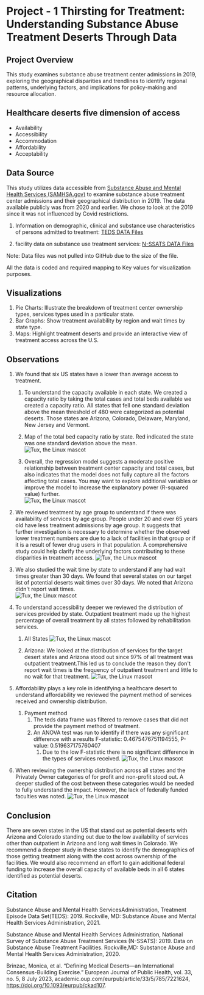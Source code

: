 # Project - 1 Thirsting for Treatment: Understanding Substance Abuse Treatment Deserts Through Data

## Project Overview
This study examines substance abuse treatment center admissions in 2019, exploring the geographical disparities and trendlines to identify regional patterns, underlying factors, and implications for policy-making and resource allocation.

## Healthcare deserts five dimension of access 
- Availability
- Accessibility
- Accommodation
- Affordability 
- Acceptability


## Data Source
 This study utilizes data accessible from [Substance Abuse and Mental Health Services (SAMHSA.gov)](https://www.samhsa.gov) to examine substance abuse treatment center admissions and their geographical distribution in 2019. The data available publicly was from 2020 and earlier.  We chose to look at the 2019 since it was not influenced by Covid restrictions.   

 1.  Information on demographic, clinical and substance use characteristics of persons admitted to treatment: [TEDS DATA Files](https://www.samhsa.gov/data/data-we-collect/teds/datafiles)

 1. facility data on substance use treatment services: [N-SSATS DATA Files](https://www.samhsa.gov/data/data-we-collect/n-ssats/datafiles?puf_id=47343)

 Note: Data files was not pulled into GitHub due to the size of the file.

 All the data is coded and required mapping to Key values for visualization purposes. 

## Visualizations
1.	Pie Charts: Illustrate the breakdown of treatment center ownership types, services types used in a particular state.
1.	Bar Graphs: Show treatment availability by region and wait times by state type.
1.	Maps: Highlight treatment deserts and provide an interactive view of treatment access across the U.S.

 ## Observations

1. We found that six US states have a lower than average access to treatment.
    1.  To understand the capacity available in each state. We created a capacity ratio by taking the total cases and total beds available we created a capacity ratio.  All states that fell one standard deviation above the mean threshold of 480 were  categorized as potential deserts. Those states are Arizona, Colorado, Delaware, Maryland, New Jersey and Vermont. 

    1. Map of the total bed capacity ratio by state. Red indicated the state was one standard deviation above the mean. 
![Tux, the Linux mascot](Image/Ratio_of_Total_Capacity_by_state.png
)
    1. Overall, the regression model suggests a moderate positive relationship between treatment center capacity and total cases, but also indicates that the model does not fully capture all the factors affecting total cases. You may want to explore additional variables or improve the model to increase the explanatory power (R-squared value) further.   
![Tux, the Linux mascot](Image/output_scatter_ration_bed_bystate.png
)

1. We reviewed treatment by age group to understand if there was availability of services by age group. People under 20 and over 65 years old have less treatment admissions by age group.   It suggests that further investigation is necessary to determine whether the observed lower treatment numbers are due to a lack of facilities in that group or if it is a result of fewer drug users in that population. A comprehensive study could help clarify the underlying factors contributing to these disparities in treatment access.
![Tux, the Linux mascot](Image/outputbyage.png
)

1. We also studied the wait time by state to understand if any had wait times greater than 30 days.  We found that several states on our target list of potential deserts wait times over 30 days.  We noted that Arizona didn't report wait times.   
![Tux, the Linux mascot](Image/output_waitGr30days.png
)


1. To understand accessibility deeper we reviewed the distribution of services provided by state.
Outpatient treatment made up the highest percentage of overall treatment by all states followed by rehabilitation services. 
    1. All States
![Tux, the Linux mascot](Image/output_case_disto_by_state.png
)

    1.  Arizona: We looked at the distribution of services for the target desert states and Arizona stood out since 97% of all treatment was outpatient treatment.This led us to conclude the reason they don't report wait times is the frequency of outpatient treatment and little to no wait for that treatment. 
![Tux, the Linux mascot](Image/output_case_distro_by_AZ.png
)

1. Affordability plays a key role in identifying a healthcare desert to understand affordability we reviewed the payment method of services received and ownership distribution.
    1. Payment method
        1. The teds data frame was filtered to remove cases that did not provide the payment method of treatment. 
        1. An ANOVA test was run to identify if there was any significant difference with a results F-statistic: 0.4675476751194555, P-value: 0.519637175760407
            1.  Due to the low F-statistic there is no significant difference in the types of services received. 
![Tux, the Linux mascot](Image/output_sevices_by_ins_type.png)

1. When reviewing the ownership distribution across all states and the Privately Owner categories of for profit and non-profit stood out.   A deeper studied of the cost between these categories would be needed to fully understand the impact.  However, the lack of federally funded faculties was noted. 
![Tux, the Linux mascot](Image/output_ownership_bytype_allstates.png
)

## Conclusion
There are seven states in the US that stand out as potential deserts with Arizona and Colorado standing out due to the low availability of services other than outpatient in Arizona and long wait times in Colorado.   We recommend a deeper study in these states to identify the demographics of those getting treatment along with the cost across ownership of the facilities.  We would also recommend an effort to gain additional federal funding to increase the overall capacity of available beds in all 6 states identified as potential deserts. 

## Citation
Substance Abuse and Mental Health ServicesAdministration, Treatment Episode Data Set(TEDS): 2019. Rockville, MD: Substance Abuse and Mental Health Services Administration, 2021.

Substance Abuse and Mental Health Services Administration, National Survey of Substance Abuse Treatment Services (N-SSATS): 2019. Data on Substance Abuse Treatment Facilities. Rockville,MD: Substance Abuse and Mental Health Services Administration, 2020.

Brinzac, Monica, et al. “Defining Medical Deserts—an International Consensus-Building Exercise.” European Journal of Public Health, vol. 33, no. 5, 8 July 2023, academic.oup.com/eurpub/article/33/5/785/7221624, https://doi.org/10.1093/eurpub/ckad107.


